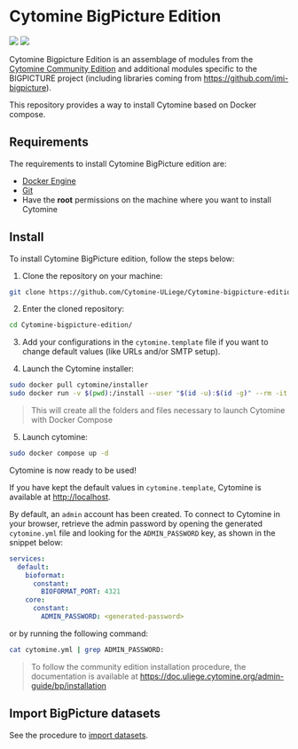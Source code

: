 # Cytomine BigPicture Edition

[![](https://img.shields.io/github/v/release/Cytomine-ULiege/Cytomine-bigpicture-edition)](https://github.com/Cytomine-ULiege/Cytomine-bigpicture-edition)
[![](https://img.shields.io/docker/pulls/cytomine/installer)](https://hub.docker.com/r/cytomine/installer/)

Cytomine Bigpicture Edition is an assemblage of modules from the [Cytomine Community Edition](https://github.com/cytomine/Cytomine-community-edition) and additional modules specific to the BIGPICTURE project (including libraries coming from https://github.com/imi-bigpicture).

This repository provides a way to install Cytomine based on Docker compose.

## Requirements

The requirements to install Cytomine BigPicture edition are:

* [Docker Engine](https://docs.docker.com/engine/install/)
* [Git](https://git-scm.com/)
* Have the **root** permissions on the machine where you want to install Cytomine

## Install

To install Cytomine BigPicture edition, follow the steps below:

1. Clone the repository on your machine:
```bash
git clone https://github.com/Cytomine-ULiege/Cytomine-bigpicture-edition.git
```

2. Enter the cloned repository:
```bash
cd Cytomine-bigpicture-edition/
```

3. Add your configurations in the `cytomine.template` file if you want to change default values (like URLs and/or SMTP setup).

4. Launch the Cytomine installer:
```bash
sudo docker pull cytomine/installer
sudo docker run -v $(pwd):/install --user "$(id -u):$(id -g)" --rm -it cytomine/installer:latest deploy -s /install
```
> This will create all the folders and files necessary to launch Cytomine with Docker Compose

5. Launch cytomine:
```bash
sudo docker compose up -d
```

Cytomine is now ready to be used!

If you have kept the default values in `cytomine.template`, Cytomine is available at <http://localhost>.

By default, an `admin` account has been created. To connect to Cytomine in your browser, retrieve the admin password by opening the generated `cytomine.yml` file and looking for the `ADMIN_PASSWORD` key, as shown in the snippet below:

```yaml
services:
  default:
    bioformat:
      constant:
        BIOFORMAT_PORT: 4321
    core:
      constant:
        ADMIN_PASSWORD: <generated-password>
```

or by running the following command:

```bash
cat cytomine.yml | grep ADMIN_PASSWORD:
```

> To follow the community edition installation procedure, the documentation is available at <https://doc.uliege.cytomine.org/admin-guide/bp/installation>

## Import BigPicture datasets

See the procedure to [import datasets](https://github.com/Cytomine-ULiege/Cytomine-bigpicture-edition/wiki/Procedure-to-import-local-BP-datasets-into-a-Cytomine-instance).

